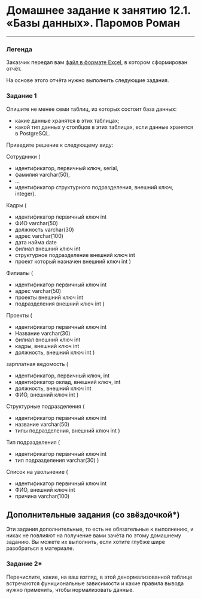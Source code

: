 # Домашнее задание к занятию 12.1. «Базы данных». Паромов Роман

---
### Легенда

Заказчик передал вам [файл в формате Excel](https://github.com/netology-code/sdb-homeworks/blob/main/resources/hw-12-1.xlsx), в котором сформирован отчёт. 

На основе этого отчёта нужно выполнить следующие задания.

### Задание 1

Опишите не менее семи таблиц, из которых состоит база данных:

- какие данные хранятся в этих таблицах;
- какой тип данных у столбцов в этих таблицах, если данные хранятся в PostgreSQL.

Приведите решение к следующему виду:

Сотрудники (

- идентификатор, первичный ключ, serial,
- фамилия varchar(50),
- ...
- идентификатор структурного подразделения, внешний ключ, integer).

Кадры (
  - идентификатор первичный ключ int
  - ФИО varchar(50)
  - должность varchar(30)
  - адрес varchar(100)
  - дата найма date
  - филиал внешний ключ int
  - структурное подразделение внешний ключ int
  - проект который назначен внешний ключ int
)

Филиалы (
  - идентификатор первичный ключ int
  - адрес varchar(50)
  - проекты внешний ключ int
  - подразделения внешний ключ int
)

Проекты (
  - идентификатор первичный ключ int
  - Название varchar(30)
  - филиал внешний ключ int
  - кадры, внешний ключ int
  - должность, внешний ключ int
)

зарплатная ведомость (
  - идентификатор, первичный ключ, int
  - идентификатор оклад, внешний ключ, int
  - должность, внешний ключ int
  - ФИО, внешний ключ int
)

Структурные подразделения (
  - идентификатор первичный ключ int
  - название varchar(50)
  - типы подразделения, внешний ключ int
)

Тип подразделения (
  - идентификатор первичный ключ int
  - тип подразделения varchar(30)
)

Список на увольнение (
  - идентификатор первичный ключ int
  - ФИО, внешний ключ int
  - причина varchar(100)
 
 


## Дополнительные задания (со звёздочкой*)
Эти задания дополнительные, то есть не обязательные к выполнению, и никак не повлияют на получение вами зачёта по этому домашнему заданию. Вы можете их выполнить, если хотите глубже шире разобраться в материале.


### Задание 2*

Перечислите, какие, на ваш взгляд, в этой денормализованной таблице встречаются функциональные зависимости и какие правила вывода нужно применить, чтобы нормализовать данные.
